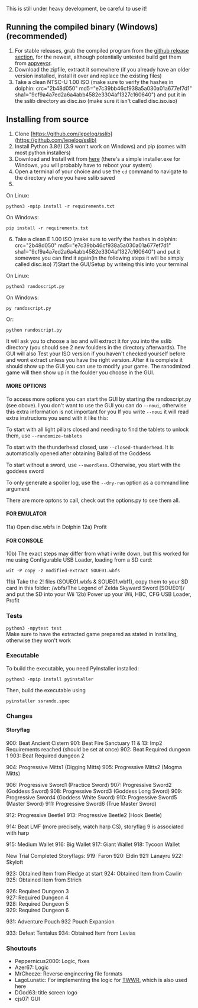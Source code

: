 This is still under heavy development, be careful to use it!

## Running the compiled binary (Windows)(recommended)
1. For stable releases, grab the compiled program from the [github release section](https://github.com/lepelog/sslib/releases), for the newest, although potentially untested build get them from [appveyor](https://ci.appveyor.com/project/lepelog/sslib).
2. Download the zipfile, extract it somewhere (if you already have an older version installed, install it over and replace the existing files)
3. Take a clean NTSC-U 1.00 ISO (make sure to verify the hashes in dolphin: crc="2b48d050" md5="e7c39bb46cf938a5a030a01a677ef7d1" sha1="9cf9a4a7ed2a6a4abb4582e3304af1327c160640") and put it in the sslib directory as disc.iso (make sure it isn't called disc.iso.iso)
## Installing from source
1) Clone [https://github.com/lepelog/sslib](https://github.com/lepelog/sslib)
2) Install Python 3.8(!) (3.9 won't work on Windows) and pip (comes with most python installers)
3) Download and Install wit from [here](https://wit.wiimm.de/download.html) (there's a simple installer.exe for Windows, you will probably have to reboot your system)
4) Open a terminal of your choice and use the `cd` command to navigate to the directory where you have sslib saved
5)
On Linux:

    python3 -mpip install -r requirements.txt

On Windows:

    pip install -r requirements.txt

6) Take a clean E 1.00 ISO (make sure to verify the hashes in dolphin: crc="2b48d050" md5="e7c39bb46cf938a5a030a01a677ef7d1" sha1="9cf9a4a7ed2a6a4abb4582e3304af1327c160640") and put it somewere you can find it again(in the following steps it will be simply called disc.iso)
7)Start the GUI/Setup by writeing this into your terminal

On Linux:

    python3 randoscript.py

On Windows:

    py randoscript.py
Or:

    python randoscript.py

It will ask you to choose a iso and will extract it for you into the sslib directory (you should see 2 new foulders in the directory afterwards).
The GUI will also Test your ISO version if you haven't checked yourself before and wont extract unless you have the right version.
After it is complete it should show up the GUI you can use to modify your game.
The ranodmized game will then show up in the foulder you choose in the GUI.


#### MORE OPTIONS
To access more options you can start the GUI by starting the randoscript.py (see obove).
I you don't want to use the GUI you can do `--noui`, otherwise this extra information is not important for you
If you write `--noui` it will read extra instrucions you send with it like this:

To start with all light pillars closed and needing to find the tablets to unlock them, use `--randomize-tablets`

To start with the thunderhead closed, use `--closed-thunderhead`. It is automatically opened after obtaining Ballad of the Goddess

To start without a sword, use `--swordless`. Otherwise, you start with the goddess sword

To only generate a spoiler log, use the `--dry-run` option as a command line argument

There are more optons to call, check out the options.py to see them all.


#### FOR EMULATOR
11a) Open disc.wbfs in Dolphin
12a) Profit
#### FOR CONSOLE
10b) The exact steps may differ from what i write down, but this worked for me using Configurable USB Loader, loading from a SD card:

    wit -P copy -z modified-extract SOUE01.wbfs

11b) Take the 2! files (SOUE01.wbfs & SOUE01.wbf1), copy them to your SD card in this folder: /wbfs/The Legend of Zelda Skyward Sword [SOUE01]/ and put the SD into your Wii
12b) Power up your Wii, HBC, CFG USB Loader, Profit

### Tests
`python3 -mpytest test`  
Make sure to have the extracted game prepared as stated in Installing, otherwise they won't work

### Executable
To build the executable, you need PyInstaller installed:

    python3 -mpip install pyinstaller

Then, build the executable using

    pyinstaller ssrando.spec

### Changes
#### Storyflag
900: Beat Ancient Cistern
901: Beat Fire Sanctuary
11 & 13: Imp2 Requirements reached (should be set at once)
902: Beat Required dungeon 1
903: Beat Required dungeon 2

904: Progressive Mitts1 (Digging Mitts)
905: Progressive Mitts2 (Mogma Mitts)

906: Progressive Sword1 (Practice Sword)
907: Progressive Sword2 (Goddess Sword)
908: Progressive Sword3 (Goddess Long Sword)
909: Progressive Sword4 (Goddess White Sword)
910: Progressive Sword5 (Master Sword)
911: Progressive Sword6 (True Master Sword)

912: Progressive Beetle1
913: Progressive Beetle2 (Hook Beetle)

914: Beat LMF (more precisely, watch harp CS), storyflag 9 is associated with harp

915: Medium Wallet
916: Big Wallet
917: Giant Wallet
918: Tycoon Wallet

New Trial Completed Storyflags:
919: Faron
920: Eldin
921: Lanayru
922: Skyloft

923: Obtained Item from Fledge at start
924: Obtained Item from Cawlin
925: Obtained Item from Strich

926: Required Dungeon 3  
927: Required Dungeon 4  
928: Required Dungeon 5  
929: Required Dungeon 6  

931: Adventure Pouch 932 Pouch Expansion

933: Defeat Tentalus
934: Obtained Item from Levias

### Shoutouts
- Peppernicus2000: Logic, fixes
- Azer67: Logic
- MrCheeze: Reverse engineering file formats
- LagoLunatic: For implementing the logic for [TWWR](https://github.com/LagoLunatic/wwrando), which is also used here
- DGod63: title screen logo
- cjs07: GUI
